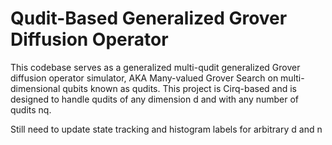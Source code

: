 # Qudit-Based Generalized Grover Diffusion Operator

<p>This codebase serves as a generalized multi-qudit generalized Grover diffusion operator simulator, AKA Many-valued Grover Search on multi-dimensional qubits known as qudits. This project is Cirq-based and is designed to handle qudits of any dimension d and with any number of qudits nq.</p>

  
<p>Still need to update state tracking and histogram labels for arbitrary d and n</p>
